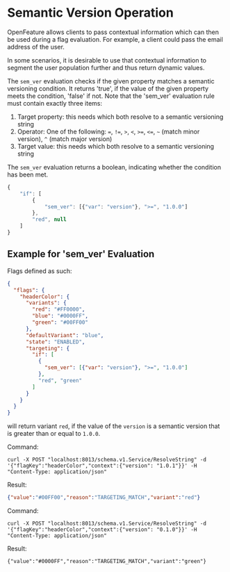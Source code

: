 # Semantic Version Operation

OpenFeature allows clients to pass contextual information which can then be used during a flag evaluation. For example, a client could pass the email address of the user.

In some scenarios, it is desirable to use that contextual information to segment the user population further and thus return dynamic values.

The `sem_ver` evaluation checks if the given property matches a semantic versioning condition.
It returns 'true', if the value of the given property meets the condition, 'false' if not.
Note that the 'sem_ver' evaluation rule must contain exactly three items:

1. Target property: this needs which both resolve to a semantic versioning string
2. Operator: One of the following: `=`, `!=`, `>`, `<`, `>=`, `<=`, `~` (match minor version), `^` (match major version)
3. Target value: this needs which both resolve to a semantic versioning string

The `sem_ver` evaluation returns a boolean, indicating whether the condition has been met.

```js
{
    "if": [
        {
            "sem_ver": [{"var": "version"}, ">=", "1.0.0"]
        },
        "red", null
    ]
}
```

## Example for 'sem_ver' Evaluation

Flags defined as such:

```json
{
  "flags": {
    "headerColor": {
      "variants": {
        "red": "#FF0000",
        "blue": "#0000FF",
        "green": "#00FF00"
      },
      "defaultVariant": "blue",
      "state": "ENABLED",
      "targeting": {
        "if": [
          {
            "sem_ver": [{"var": "version"}, ">=", "1.0.0"]
          },
          "red", "green"
        ]
      }
    }
  }
}
```

will return variant `red`, if the value of the `version` is a semantic version that is greater than or equal to `1.0.0`.

Command:

```shell
curl -X POST "localhost:8013/schema.v1.Service/ResolveString" -d '{"flagKey":"headerColor","context":{"version": "1.0.1"}}' -H "Content-Type: application/json"
```

Result:

```json
{"value":"#00FF00","reason":"TARGETING_MATCH","variant":"red"}
```

Command:

```shell
curl -X POST "localhost:8013/schema.v1.Service/ResolveString" -d '{"flagKey":"headerColor","context":{"version": "0.1.0"}}' -H "Content-Type: application/json"
```

Result:

```shell
{"value":"#0000FF","reason":"TARGETING_MATCH","variant":"green"}
```
